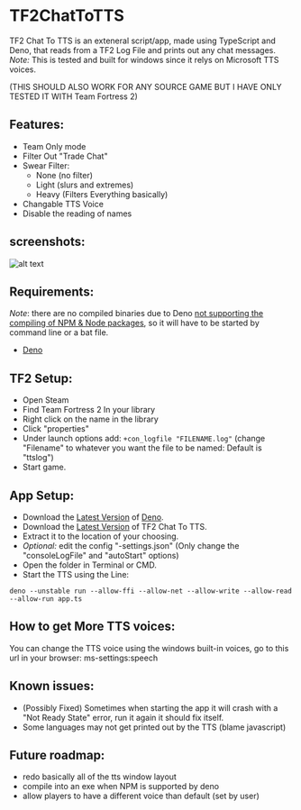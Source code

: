 # TF2ChatToTTS
TF2 Chat To TTS is an exteneral script/app, made using TypeScript and Deno, that reads from a TF2 Log File and prints out any chat messages. *Note:* This is tested and built for windows since it relys on Microsoft TTS voices.

(THIS SHOULD ALSO WORK FOR ANY SOURCE GAME BUT I HAVE ONLY TESTED IT WITH Team Fortress 2) 

## Features:
- Team Only mode
- Filter Out "Trade Chat"
- Swear Filter:
  - None (no filter)
  - Light (slurs and extremes)
  - Heavy (Filters Everything basically)
- Changable TTS Voice
- Disable the reading of names

## screenshots: 
![alt text](https://mixerrules.me/cdn/tf2chattospeech.png "Screenshot1")

## Requirements:
*Note*: there are no compiled binaries due to Deno [not supporting the compiling of NPM & Node packages](https://github.com/denoland/deno/issues/15960), so it will have to be started by command line or a bat file.
- [Deno](https://deno.com/manual@v1.33.2/getting_started/installation)

## TF2 Setup:
- Open Steam
- Find Team Fortress 2 In your library
- Right click on the name in the library
- Click "properties"
- Under launch options add: ```+con_logfile "FILENAME.log"``` (change "Filename" to whatever you want the file to be named: Default is "ttslog")
- Start game.

## App Setup:
- Download the [Latest Version](https://deno.com/manual@latest/getting_started/installation) of [Deno](https://Deno.land).
- Download the [Latest Version](https://github.com/mixerrules/TF2ChatToTTS/archive/refs/heads/main.zip) of TF2 Chat To TTS.
- Extract it to the location of your choosing.
- *Optional:* edit the config "-settings.json" (Only change the "consoleLogFile" and "autoStart" options)
- Open the folder in Terminal or CMD.
- Start the TTS using the Line: 
```
deno --unstable run --allow-ffi --allow-net --allow-write --allow-read --allow-run app.ts 
```

## How to get More TTS voices:
You can change the TTS voice using the windows built-in voices, go to this url in your browser: ms-settings:speech

## Known issues:
- (Possibly Fixed) Sometimes when starting the app it will crash with a "Not Ready State" error, run it again it should fix itself.
- Some languages may not get printed out by the TTS (blame javascript)

## Future roadmap:
- redo basically all of the tts window layout
- compile into an exe when NPM is supported by deno
- allow players to have a different voice than default (set by user)
